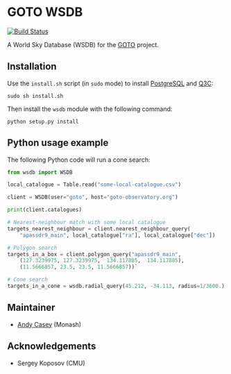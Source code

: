 GOTO WSDB
=========

[![Build Status](https://travis-ci.org/andycasey/goto-wsdb.svg?branch=master)](https://travis-ci.org/andycasey/goto-wsdb)

A World Sky Database (WSDB) for the [GOTO](https://goto-observatory.org/) project.


Installation
------------

Use the ``install.sh`` script (in ``sudo`` mode) to install [PostgreSQL](https://www.postgresql.org) and [Q3C](https://github.com/segasai/q3c):

````
sudo sh install.sh
````

Then install the ``wsdb`` module with the following command:

````
python setup.py install
````


Python usage example
--------------------

The following Python code will run a cone search:

````python
from wsdb import WSDB

local_catalogue = Table.read("some-local-catalogue.csv")

client = WSDB(user="goto", host="goto-observatory.org")

print(client.catalogues)

# Nearest-neighbour match with some local catalogue
targets_nearest_neighbour = client.nearest_neighbour_query(
    "apassdr9_main", local_catalogue["ra"], local_catalogue["dec"])

# Polygon search
targets_in_a_box = client.polygon_query("apassdr9_main", 
    (127.3239975, 127.3239975,  134.117885,  134.117885),
    (11.5666857, 23.5, 23.5, 11.5666857))`

# Cone search
targets_in_a_cone = wsdb.radial_query(45.212, -34.113, radius=1/3600.)
````

Maintainer
----------
- [Andy Casey](http://astrowizici.st) (Monash)


Acknowledgements
----------------
- Sergey Koposov (CMU)
